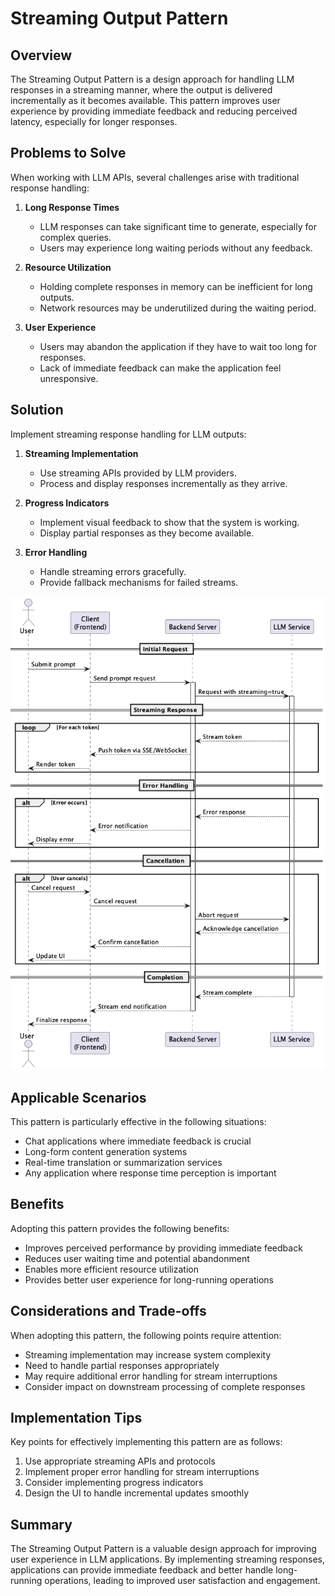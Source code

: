 # Streaming Output Pattern

## Overview

The Streaming Output Pattern is a design approach for handling LLM responses in a streaming manner, where the output is delivered incrementally as it becomes available. This pattern improves user experience by providing immediate feedback and reducing perceived latency, especially for longer responses.

## Problems to Solve

When working with LLM APIs, several challenges arise with traditional response handling:

1. **Long Response Times**
   - LLM responses can take significant time to generate, especially for complex queries.
   - Users may experience long waiting periods without any feedback.

2. **Resource Utilization**
   - Holding complete responses in memory can be inefficient for long outputs.
   - Network resources may be underutilized during the waiting period.

3. **User Experience**
   - Users may abandon the application if they have to wait too long for responses.
   - Lack of immediate feedback can make the application feel unresponsive.

## Solution

Implement streaming response handling for LLM outputs:

1. **Streaming Implementation**
   - Use streaming APIs provided by LLM providers.
   - Process and display responses incrementally as they arrive.

2. **Progress Indicators**
   - Implement visual feedback to show that the system is working.
   - Display partial responses as they become available.

3. **Error Handling**
   - Handle streaming errors gracefully.
   - Provide fallback mechanisms for failed streams.

![img](./uml/images/streaming_output_pattern.png)

## Applicable Scenarios

This pattern is particularly effective in the following situations:

- Chat applications where immediate feedback is crucial
- Long-form content generation systems
- Real-time translation or summarization services
- Any application where response time perception is important

## Benefits

Adopting this pattern provides the following benefits:

- Improves perceived performance by providing immediate feedback
- Reduces user waiting time and potential abandonment
- Enables more efficient resource utilization
- Provides better user experience for long-running operations

## Considerations and Trade-offs

When adopting this pattern, the following points require attention:

- Streaming implementation may increase system complexity
- Need to handle partial responses appropriately
- May require additional error handling for stream interruptions
- Consider impact on downstream processing of complete responses

## Implementation Tips

Key points for effectively implementing this pattern are as follows:

1. Use appropriate streaming APIs and protocols
2. Implement proper error handling for stream interruptions
3. Consider implementing progress indicators
4. Design the UI to handle incremental updates smoothly

## Summary

The Streaming Output Pattern is a valuable design approach for improving user experience in LLM applications. By implementing streaming responses, applications can provide immediate feedback and better handle long-running operations, leading to improved user satisfaction and engagement.
